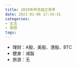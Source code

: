 ```yaml
---
title: 2019年终总结之思考
date: 2021-01-06 17:34:31
categories:
- 生活
- 感想
tags:
---
```


- 理财：A股、美股、港股、BTC
- 健身：减脂
- 旅游：无

